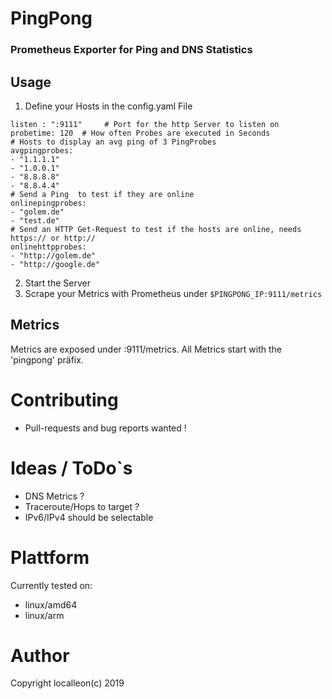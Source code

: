 # PingPong
### Prometheus Exporter for Ping and DNS Statistics

## Usage 
1. Define your Hosts in the config.yaml File
```
listen : ":9111"     # Port for the http Server to listen on 
probetime: 120  # How often Probes are executed in Seconds
# Hosts to display an avg ping of 3 PingProbes
avgpingprobes: 
- "1.1.1.1"
- "1.0.0.1"
- "8.8.8.8"
- "8.8.4.4"
# Send a Ping  to test if they are online
onlinepingprobes: 
- "golem.de"
- "test.de"
# Send an HTTP Get-Request to test if the hosts are online, needs https:// or http://
onlinehttpprobes:
- "http://golem.de"
- "http://google.de"
```
2. Start the Server
3. Scrape your Metrics with Prometheus under `$PINGPONG_IP:9111/metrics`

## Metrics
Metrics are exposed under :9111/metrics. All Metrics start with the 'pingpong' präfix. 

# Contributing 
- Pull-requests and bug reports wanted !

# Ideas / ToDo`s
- DNS Metrics ?
- Traceroute/Hops to target ? 
- IPv6/IPv4 should be selectable

# Plattform 
Currently tested on:
- linux/amd64
- linux/arm

# Author 
Copyright localleon(c) 2019
